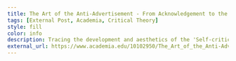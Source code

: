 ```yaml
---
title: The Art of the Anti-Advertisement - From Acknowledgement to the Absurd
tags: [External Post, Academia, Critical Theory]
style: fill
color: info
description: Tracing the development and aesthetics of the 'Self-critical' mode of Advertisement.
external_url: https://www.academia.edu/10102950/The_Art_of_the_Anti-Advertisement_From_Acknowledgement_to_the_Absurd?source=swp_share
---
```

